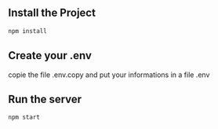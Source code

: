 ## Install the Project
```Bash
npm install
```
## Create your .env
copie the file .env.copy and put your informations in a file .env



## Run the server
```Bash
npm start
```